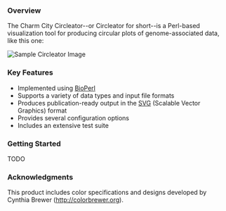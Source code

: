 ### Overview

The Charm City Circleator--or Circleator for short--is a Perl-based
visualization tool for producing circular plots of genome-associated
data, like this one:

![Sample Circleator Image](https://github.com/jonathancrabtree/Circleator/blob/gh-pages-dev/images/CP002104-1-600.png?raw=true)

### Key Features

* Implemented using [BioPerl](http://www.bioperl.org)
* Supports a variety of data types and input file formats
* Produces publication-ready output in the [SVG](http://www.w3.org/Graphics/SVG/) (Scalable Vector Graphics) format
* Provides several configuration options
* Includes an extensive test suite

### Getting Started

TODO

### Acknowledgments

This product includes color specifications and designs developed by Cynthia Brewer (<a href='http://colorbrewer.org/'>http://colorbrewer.org</a>).

